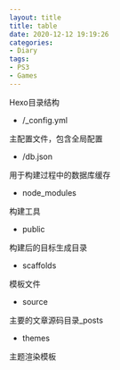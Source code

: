 ```yaml
---
layout: title
title: table
date: 2020-12-12 19:19:26
categories:
- Diary
tags:
- PS3
- Games
---
```


Hexo目录结构

* /_config.yml

主配置文件，包含全局配置

* /db.json

用于构建过程中的数据库缓存

* node_modules

构建工具

* public

构建后的目标生成目录

* scaffolds

模板文件

* source

主要的文章源码目录_posts

* themes

主题渲染模板
